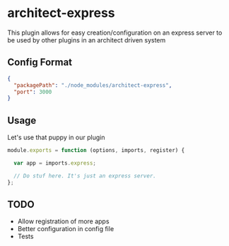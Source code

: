 # architect-express

This plugin allows for easy creation/configuration on an express 
server to be used by other plugins in an architect driven system

## Config Format

```json
{
  "packagePath": "./node_modules/architect-express",
  "port": 3000
}
```

## Usage

Let's use that puppy in our plugin

```js
module.exports = function (options, imports, register) {

  var app = imports.express;

  // Do stuf here. It's just an express server.
};
```

## TODO
- Allow registration of more apps
- Better configuration in config file
- Tests
